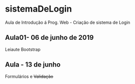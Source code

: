 # sistemaDeLogin
Aula de Introdução á Prog. Web - Criação de sistema de Login

## Aula01- 06 de junho de 2019
Leiaute Bootstrap

## Aula - 13 de junho
Formulários e ~~Validação~~

